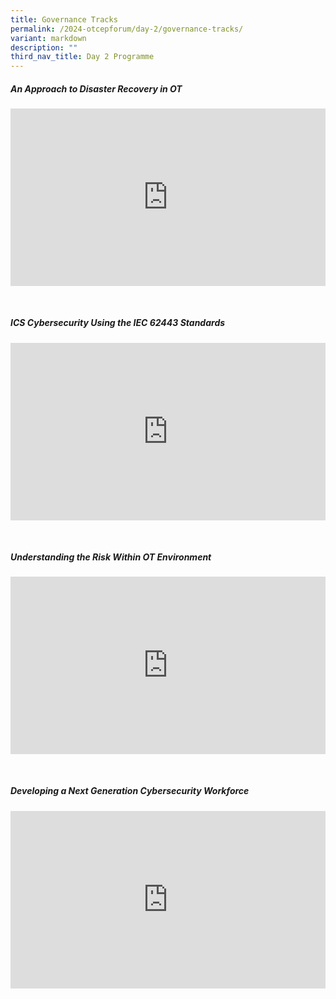 ```yaml
---
title: Governance Tracks
permalink: /2024-otcepforum/day-2/governance-tracks/
variant: markdown
description: ""
third_nav_title: Day 2 Programme
---
```

##### An Approach to Disaster Recovery in OT
<p></p><div class="video-container">
<iframe width="853" height="315" src="https://www.youtube.com/embed/txBXCE77Zx4?si=dib3iewZTMO1oY0M" frameborder="0" allow="accelerometer; autoplay; encrypted-media; gyroscope; picture-in-picture" allowfullscreen=""></iframe></div><p></p><br>

##### ICS Cybersecurity Using the IEC 62443 Standards 
<p></p><div class="video-container">
<iframe width="853" height="315" src="https://www.youtube.com/embed/rNNoocQfU8I?si=qDSc82Gk6gNEXcwb" frameborder="0" allow="accelerometer; autoplay; encrypted-media; gyroscope; picture-in-picture" allowfullscreen=""></iframe></div><p></p><br>

##### Understanding the Risk Within OT Environment
<p></p><div class="video-container">
<iframe width="853" height="315" src="https://www.youtube.com/embed/YO66UExHEkc?si=kOQpg_ox0SgeHu7k" frameborder="0" allow="accelerometer; autoplay; encrypted-media; gyroscope; picture-in-picture" allowfullscreen=""></iframe></div><p></p><br>

##### Developing a Next Generation Cybersecurity Workforce
<p></p><div class="video-container">
<iframe width="853" height="315" src="https://www.youtube.com/embed/b36_hes-c8s?si=LvIo68dkXYFcO1CC" frameborder="0" allow="accelerometer; autoplay; encrypted-media; gyroscope; picture-in-picture" allowfullscreen=""></iframe></div><p></p><br>

<style type="text/css"> 
	    .video-container {
      position: relative;
      padding-bottom: 56.25%; /* 16:9 */
      height: 0;
    }
    .video-container iframe {
      position: absolute;
      top: 0;
      left: 0;
      width: 100%;
      height: 100%;
    }
	</style>